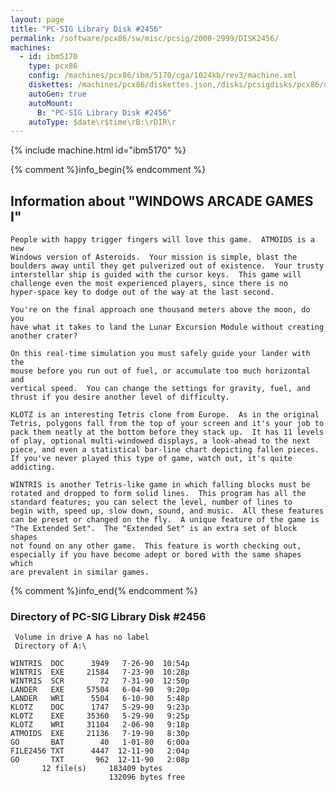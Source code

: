 ```yaml
---
layout: page
title: "PC-SIG Library Disk #2456"
permalink: /software/pcx86/sw/misc/pcsig/2000-2999/DISK2456/
machines:
  - id: ibm5170
    type: pcx86
    config: /machines/pcx86/ibm/5170/cga/1024kb/rev3/machine.xml
    diskettes: /machines/pcx86/diskettes.json,/disks/pcsigdisks/pcx86/diskettes.json
    autoGen: true
    autoMount:
      B: "PC-SIG Library Disk #2456"
    autoType: $date\r$time\rB:\rDIR\r
---
```


{% include machine.html id="ibm5170" %}

{% comment %}info_begin{% endcomment %}

## Information about "WINDOWS ARCADE GAMES I"

    People with happy trigger fingers will love this game.  ATMOIDS is a new
    Windows version of Asteroids.  Your mission is simple, blast the
    boulders away until they get pulverized out of existence.  Your trusty
    interstellar ship is guided with the cursor keys.  This game will
    challenge even the most experienced players, since there is no
    hyper-space key to dodge out of the way at the last second.
    
    You're on the final approach one thousand meters above the moon, do you
    have what it takes to land the Lunar Excursion Module without creating
    another crater?
    
    On this real-time simulation you must safely guide your lander with the
    mouse before you run out of fuel, or accumulate too much horizontal and
    vertical speed.  You can change the settings for gravity, fuel, and
    thrust if you desire another level of difficulty.
    
    KLOTZ is an interesting Tetris clone from Europe.  As in the original
    Tetris, polygons fall from the top of your screen and it's your job to
    pack them neatly at the bottom before they stack up.  It has 11 levels
    of play, optional multi-windowed displays, a look-ahead to the next
    piece, and even a statistical bar-line chart depicting fallen pieces.
    If you've never played this type of game, watch out, it's quite
    addicting.
    
    WINTRIS is another Tetris-like game in which falling blocks must be
    rotated and dropped to form solid lines.  This program has all the
    standard features; you can select the level, number of lines to
    begin with, speed up, slow down, sound, and music.  All these features
    can be preset or changed on the fly.  A unique feature of the game is
    "The Extended Set".  The "Extended Set" is an extra set of block shapes
    not found on any other game.  This feature is worth checking out,
    especially if you have become adept or bored with the same shapes which
    are prevalent in similar games.
{% comment %}info_end{% endcomment %}


### Directory of PC-SIG Library Disk #2456

     Volume in drive A has no label
     Directory of A:\

    WINTRIS  DOC      3949   7-26-90  10:54p
    WINTRIS  EXE     21584   7-23-90  10:28p
    WINTRIS  SCR        72   7-31-90  12:50p
    LANDER   EXE     57504   6-04-90   9:20p
    LANDER   WRI      5504   6-10-90   5:48p
    KLOTZ    DOC      1747   5-29-90   9:23p
    KLOTZ    EXE     35360   5-29-90   9:25p
    KLOTZ    WRI     31104   2-06-90   9:18p
    ATMOIDS  EXE     21136   7-19-90   8:30p
    GO       BAT        40   1-01-80   6:00a
    FILE2456 TXT      4447  12-11-90   2:04p
    GO       TXT       962  12-11-90   2:08p
           12 file(s)     183409 bytes
                          132096 bytes free
